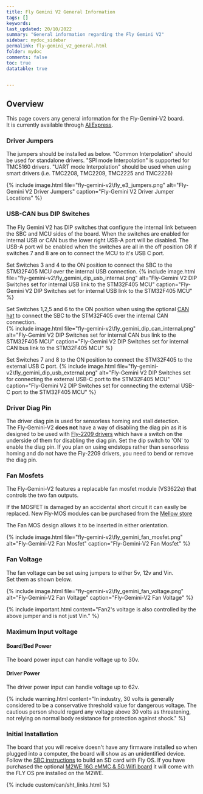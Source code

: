 ```yaml
---
title: Fly Gemini V2 General Information
tags: []
keywords: 
last_updated: 20/10/2022
summary: "General information regarding the Fly Gemini V2"
sidebar: mydoc_sidebar
permalink: fly-gemini_v2_general.html
folder: mydoc
comments: false
toc: true
datatable: true


---
```


## Overview

This page covers any general information for the Fly-Gemini-V2 board.  
It is currently available through [AliExpress](https://www.aliexpress.com/item/1005003536896114.html). 


### Driver Jumpers

The jumpers should be installed as below. "Common Interpolation" should be used for standalone drivers. "SPI mode Interpolation" is supported for TMC5160 drivers. "UART mode Interpolation" should be used when using smart drivers (i.e. TMC2208, TMC2209, TMC2225 and TMC2226)

{% 
include image.html 
file="fly-gemini-v2\fly_e3_jumpers.png" 
alt="Fly-Gemini V2 Driver Jumpers" 
caption="Fly-Gemini V2 Driver Jumper Locations" 
%}

### USB-CAN bus DIP Switches
The Fly Gemini V2 has DIP switches that configure the internal link between the SBC and MCU sides of the board. When the switches are enabled for internal USB or CAN bus the lower right USB-A port will be disabled.  The USB-A port wil be enabled when the switches are all in the off position OR if switches 7 and 8 are on to connect the MCU to it's USB C port.  

Set Switches 3 and 4 to the ON position to connect the SBC to the STM32F405 MCU over the internal USB connection. 
{% 
include image.html 
file="fly-gemini-v2\fly_gemini_dip_usb_internal.png" 
alt="Fly-Gemini V2 DIP Switches set for internal USB link to the STM32F405 MCU" 
caption="Fly-Gemini V2 DIP Switches set for internal USB link to the STM32F405 MCU" 
%}

Set Switches 1,2,5 and 6 to the ON position when using the optional [CAN hat](./fly-gemini_v2_canhat.html) to connect the SBC to the STM32F405 over the internal CAN connection.  
{% 
include image.html 
file="fly-gemini-v2\fly_gemini_dip_can_internal.png" 
alt="Fly-Gemini V2 DIP Switches set for internal CAN bus link to the STM32F405 MCU" 
caption="Fly-Gemini V2 DIP Switches set for internal CAN bus link to the STM32F405 MCU" 
%}

Set Switches 7 and 8 to the ON position to connect the STM32F405 to the external USB C port. 
{% 
include image.html 
file="fly-gemini-v2\fly_gemini_dip_usb_external.png" 
alt="Fly-Gemini V2 DIP Switches set for connecting the external USB-C port to the STM32F405 MCU" 
caption="Fly-Gemini V2 DIP Switches set for connecting the external USB-C port to the STM32F405 MCU" 
%}


### Driver Diag Pin

The driver diag pin is used for sensorless homing and stall detection.  
The Fly-Gemini-V2 **does not** have a way of disabling the diag pin as it is designed to be used with [Fly-2209 drivers](https://www.aliexpress.com/item/1005001877899893.html) which have a switch on the underside of them for disabling the diag pin.  Set the dip switch to 'ON' to enable the diag pin. 
If you plan on using endstops rather than sensorless homing and do not have the Fly-2209 drivers, you need to bend or remove the diag pin. 

### Fan Mosfets

The Fly-Gemini-V2 features a replacable fan mosfet module (VS3622e) that controls the two fan outputs.

If the MOSFET is damaged by an accidental short circuit it can easily be replaced. 
New Fly-MOS modules can be purchased from the [Mellow store](https://www.aliexpress.us/item/3256803593540212.html)

The Fan MOS design allows it to be inserted in either orientation. 

{% 
include image.html 
file="fly-gemini-v2\fly_gemini_fan_mosfet.png" 
alt="Fly-Gemini-V2 Fan Mosfet" 
caption="Fly-Gemini-V2 Fan Mosfet" 
%}

### Fan Voltage

The fan voltage can be set using jumpers to either 5v, 12v and Vin.  
Set them as shown below.  

{% 
include image.html 
file="fly-gemini-v2\fly_gemini_fan_voltage.png" 
alt="Fly-Gemini-V2 Fan Voltage" 
caption="Fly-Gemini-V2 Fan Voltage"
%}

{% include important.html content="Fan2's voltage is also controlled by the above jumper and is not just Vin." %}

### Maximum Input voltage

#### Board/Bed Power

The board power input can handle voltage up to 30v.

#### Driver Power

The driver power input can handle voltage up to 62v.

{% include warning.html content="In industry, 30 volts is generally considered to be a conservative threshold value for dangerous voltage. The cautious person should regard any voltage above 30 volts as threatening, not relying on normal body resistance for protection against shock." %}

### Initial Installation

The board that you will receive doesn't have any firmware installed so when plugged into a computer, the board will show as an unidentified device.
Follow the [SBC instructions](fly-gemini_v2_sbc.html) to build an SD card with Fly OS. If you have purchased the optional [M2WE 16G eMMC & 5G Wifi board](https://www.aliexpress.us/item/3256804602300590.html) it will come with the FLY OS pre installed on the M2WE.  

{% include custom/can/sht_links.html %}